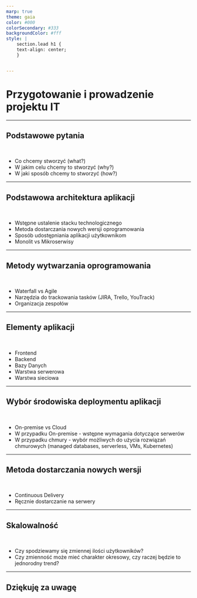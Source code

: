 ```yaml
---
marp: true
theme: gaia
color: #000
colorSecondary: #333
backgroundColor: #fff
style: |
    section.lead h1 {
    text-align: center;
    }


---
```

<!-- _class: lead -->
# Przygotowanie i prowadzenie projektu IT


---
<!-- _class: lead -->
## Podstawowe pytania
<br>

- Co chcemy stworzyć (what?)
- W jakim celu chcemy to stworzyć (why?)
- W jaki sposób chcemy to stworzyć (how?)

---
<!-- _class: lead -->
## Podstawowa architektura aplikacji
<br>

- Wstępne ustalenie stacku technologicznego
- Metoda dostarczania nowych wersji oprogramowania
- Sposób udostępniania aplikacji użytkownikom
- Monolit vs Mikroserwisy

---
<!-- _class: lead -->
## Metody wytwarzania oprogramowania
<br>

- Waterfall vs Agile
- Narzędzia do trackowania tasków (JIRA, Trello, YouTrack)
- Organizacja zespołów

---
<!-- _class: lead -->
## Elementy aplikacji
<br>

- Frontend
- Backend
- Bazy Danych
- Warstwa serwerowa
- Warstwa sieciowa

---
<!-- _class: lead -->
## Wybór środowiska deploymentu aplikacji
<br>

- On-premise vs Cloud
- W przypadku On-premise - wstępne wymagania dotyczące serwerów
- W przypadku chmury - wybór możliwych do użycia rozwiązań chmurowych (managed databases, serverless, VMs, Kubernetes)

---
<!-- _class: lead -->
## Metoda dostarczania nowych wersji
<br>

- Continuous Delivery
- Ręcznie dostarczanie na serwery

---
<!-- _class: lead -->
## Skalowalność
<br>

- Czy spodziewamy się zmiennej ilości użytkowników?
- Czy zmienność może mieć charakter okresowy, czy raczej będzie to jednorodny trend?

---
<!-- _class: lead -->
## Dziękuję za uwagę
<br>
